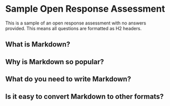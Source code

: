 # Sample Open Response Assessment

[type]: <> (open response)
[tags]: <> (sample, getting started, open response)
[author]: <> (Wes Basinger)
[date]: <> (2017-04-15)
[subject]: <> (open response sample)
[readme]: <> (This is a sample of a special type of Markdown formatting for assessments.)

This is a sample of an open response assessment with no answers provided.  This means all questions are formatted as H2 headers.

## What is Markdown?

## Why is Markdown so popular?

## What do you need to write Markdown?

## Is it easy to convert Markdown to other formats?
